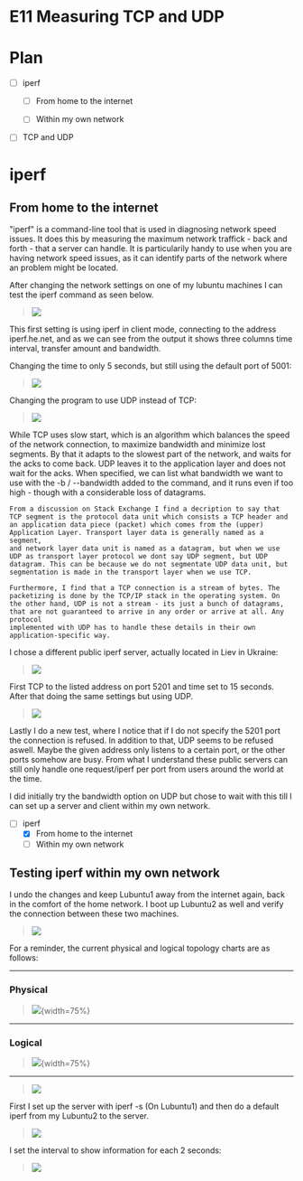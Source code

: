 # E11 Measuring TCP and UDP

# Plan

- [ ] iperf
	- [ ] From home to the internet
	- [ ] Within my own network


- [ ] TCP and UDP




# iperf

## From home to the internet

"iperf" is a command-line tool that is used in diagnosing network speed issues. It does this by measuring the maximum network traffick - back and forth - that a server can handle. It is particularily handy to use when you are having
network speed issues, as it can identify parts of the network where an problem might be located. 

After changing the network settings on one of my lubuntu machines I can test the iperf command as seen below.

>![](/documentation/E11/iperf1.png)

This first setting is using iperf in client mode, connecting to the address iperf.he.net,
and as we can see from the output it shows three columns time interval, transfer amount and bandwidth. 

Changing the time to only 5 seconds, but still using the default port of 5001:

>![](/documentation/E11/iperf4.png)

Changing the program to use UDP instead of TCP:

>![](/documentation/E11/iperf2.png)

While TCP uses slow start, which is an algorithm which balances the speed of the network connection, to maximize bandwidth and minimize lost segments. By that it adapts to the slowest part of the network, and waits for the acks to come back. UDP leaves it to the 
application layer and does not wait for the acks. When specified, we can list what bandwidth we want to use with the -b / --bandwidth added to the command, and it runs even if too high - though with a considerable loss of datagrams.

```
From a discussion on Stack Exchange I find a decription to say that TCP segment is the protocol data unit which consists a TCP header and an application data piece (packet) which comes from the (upper) Application Layer. Transport layer data is generally named as a segment, 
and network layer data unit is named as a datagram, but when we use UDP as transport layer protocol we dont say UDP segment, but UDP datagram. This can be because we do not segmentate UDP data unit, but segmentation is made in the transport layer when we use TCP. 

Furthermore, I find that a TCP connection is a stream of bytes. The packetizing is done by the TCP/IP stack in the operating system. On the other hand, UDP is not a stream - its just a bunch of datagrams, that are not guaranteed to arrive in any order or arrive at all. Any protocol
implemented with UDP has to handle these details in their own application-specific way.

```

I chose a different public iperf server, actually located in Liev in Ukraine:

>![](/documentation/E11/iperf5.png)

First TCP to the listed address on port 5201 and time set to 15 seconds. After that doing the same settings but using UDP.

>![](/documentation/E11/iperf5_1.png)

Lastly I do a new test, where I notice that if I do not specify the 5201 port the connection is refused. In addition to that, UDP seems to be refused aswell. Maybe the given address only listens to a certain port, or the other ports somehow are busy. 
From what I understand these public servers can still only handle one request/iperf per port from users around the world at the time. 

I did initially try the bandwidth option on UDP but chose to wait with this till I can set up a server and client within my own network. 

- [ ] iperf
	- [x] From home to the internet
	- [ ] Within my own network

## Testing iperf within my own network

I undo the changes and keep Lubuntu1 away from the internet again, back in the comfort of the home network. I boot up Lubuntu2 as well and verify the connection between these two machines. 

>![](/documentation/E11/ConnectionLub1and2.png)

For a reminder, the current physical and logical topology charts are as follows:

---
### Physical
>![](/documentation/E11/E11NetworkCharts-PhysicalTopology.png){width=75%}

---
### Logical
>![](/documentation/E11/E11NetworkCharts-LogicalTopology.png){width=75%}

---

>![](/documentation/E11/iperfLub1to2.png)

First I set up the server with iperf -s (On Lubuntu1) and then do a default iperf from my Lubuntu2 to the server. 

>![](/documentation/E11/iperfLub1to2_2.png)

I set the interval to show information for each 2 seconds:

>![](/documentation/E11/iperfLub1to2_3.png)
